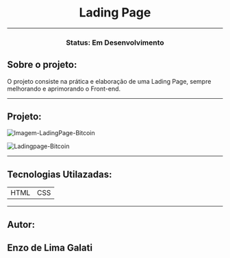 <h1 align="center">Lading Page</h1>

<hr>
 
<h3 align="center">Status: Em Desenvolvimento</h3>

## Sobre o projeto:
<p>O projeto consiste na prática e elaboração de uma Lading Page, sempre melhorando e aprimorando o Front-end.</p>

<hr>

## Projeto:

![Imagem-LadingPage-Bitcoin](https://user-images.githubusercontent.com/90585409/181528192-02b18144-ebdb-429e-a74d-497b9fc10064.png)

![Ladingpage-Bitcoin](https://user-images.githubusercontent.com/90585409/181583173-566d85cf-0b67-42d9-bbde-3d5a813230e9.gif)


<hr>

## Tecnologias Utilazadas:

<table>
  <tr>
    <td>HTML</td>
    <td>CSS</td> 
  </tr>
</table>

<hr>

## Autor:

<h2>Enzo de Lima Galati</h2>

